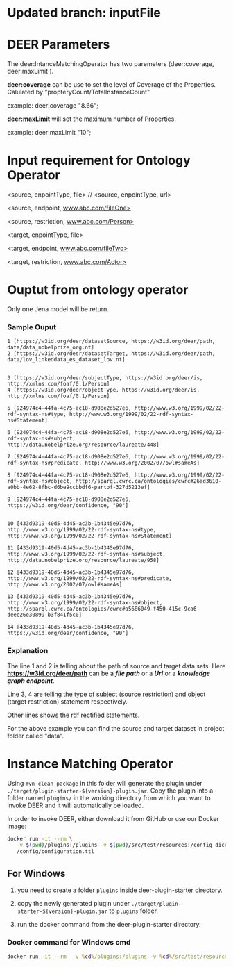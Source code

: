 # Updated branch: inputFile

# DEER Parameters

The deer:IntanceMatchingOperator has two paremeters (deer:coverage, deer:maxLimit ).

**deer:coverage** can be use to set the level of Coverage of the Properties. Calulated by "propteryCount/TotalInstanceCount" 

example: deer:coverage "8.66"; 

**deer:maxLimit** will set the maximum number of Properties. 

example: deer:maxLimit "10";

# Input requirement for Ontology Operator

<source, enpointType, file>                 // <source, enpointType, url>

<source, endpoint, www.abc.com/fileOne>     

<source, restriction, www.abc.com/Person>   


<target, enpointType, file>

<target, endpoint, www.abc.com/fileTwo>

<target, restriction, www.abc.com/Actor>

# Ouptut from ontology operator
Only one Jena model will be return.

### Sample Ouput

```
1 [https://w3id.org/deer/datasetSource, https://w3id.org/deer/path, data/data_nobelprize_org.nt]
2 [https://w3id.org/deer/datasetTarget, https://w3id.org/deer/path, data/lov_linkeddata_es_dataset_lov.nt] 
  

3 [https://w3id.org/deer/subjectType, https://w3id.org/deer/is, http://xmlns.com/foaf/0.1/Person]  
4 [https://w3id.org/deer/objectType, https://w3id.org/deer/is, http://xmlns.com/foaf/0.1/Person] 

5 [924974c4-44fa-4c75-ac18-d908e2d527e6, http://www.w3.org/1999/02/22-rdf-syntax-ns#type, http://www.w3.org/1999/02/22-rdf-syntax-ns#Statement]

6 [924974c4-44fa-4c75-ac18-d908e2d527e6, http://www.w3.org/1999/02/22-rdf-syntax-ns#subject, http://data.nobelprize.org/resource/laureate/448]

7 [924974c4-44fa-4c75-ac18-d908e2d527e6, http://www.w3.org/1999/02/22-rdf-syntax-ns#predicate, http://www.w3.org/2002/07/owl#sameAs]

8 [924974c4-44fa-4c75-ac18-d908e2d527e6, http://www.w3.org/1999/02/22-rdf-syntax-ns#object, http://sparql.cwrc.ca/ontologies/cwrc#26ad3610-a0bb-4e62-8fbc-d6be9ccbbdf6-partof-327d5213ef] 
  
9 [924974c4-44fa-4c75-ac18-d908e2d527e6, https://w3id.org/deer/confidence, "90"] 
  
  
10 [433d9319-40d5-4d45-ac3b-1b4345e97d76, http://www.w3.org/1999/02/22-rdf-syntax-ns#type, http://www.w3.org/1999/02/22-rdf-syntax-ns#Statement]

11 [433d9319-40d5-4d45-ac3b-1b4345e97d76, http://www.w3.org/1999/02/22-rdf-syntax-ns#subject, http://data.nobelprize.org/resource/laureate/958] 

12 [433d9319-40d5-4d45-ac3b-1b4345e97d76, http://www.w3.org/1999/02/22-rdf-syntax-ns#predicate, http://www.w3.org/2002/07/owl#sameAs] 

13 [433d9319-40d5-4d45-ac3b-1b4345e97d76, http://www.w3.org/1999/02/22-rdf-syntax-ns#object, http://sparql.cwrc.ca/ontologies/cwrc#a5686049-f450-415c-9ca6-deee26e30899-b3f841f5c0] 

14 [433d9319-40d5-4d45-ac3b-1b4345e97d76, https://w3id.org/deer/confidence, "90"]
```


### Explanation

The line 1 and 2 is telling about the path of source and target data sets. Here <strong> https://w3id.org/deer/path</strong> can be a <strong> *file path*</strong> or a <strong> *Url*</strong> or  a <strong> *knowledge graph endpoint*</strong>.  

Line 3, 4 are telling the type of subject (source restriction) and object (target restriction) statement respectively.

Other lines shows the rdf rectified statements.

For the above example you can find the source and target dataset in project folder called "data".

# Instance Matching Operator

Using `mvn clean package` in this folder will generate the plugin under
`./target/plugin-starter-${version}-plugin.jar`.
Copy the plugin into a folder named `plugins/` in the working directory from which you
want to invoke DEER and it will automatically be loaded.

In order to invoke DEER, either download it from GitHub or use our Docker image:

```bash
docker run -it --rm \
   -v $(pwd)/plugins:/plugins -v $(pwd)/src/test/resources:/config dicegroup/deer:latest \
   /config/configuration.ttl
```

## For Windows

1. you need to create a folder `plugins` inside deer-plugin-starter directory.

2. copy the newly generated plugin under `./target/plugin-starter-${version}-plugin.jar` to `plugins` folder.

3. run the docker command from the deer-plugin-starter directory.

### Docker command for Windows cmd
```cmd
docker run -it --rm  -v %cd%/plugins:/plugins -v %cd%/src/test/resources:/config dicegroup/deer:latest /config/configuration.ttl
```
